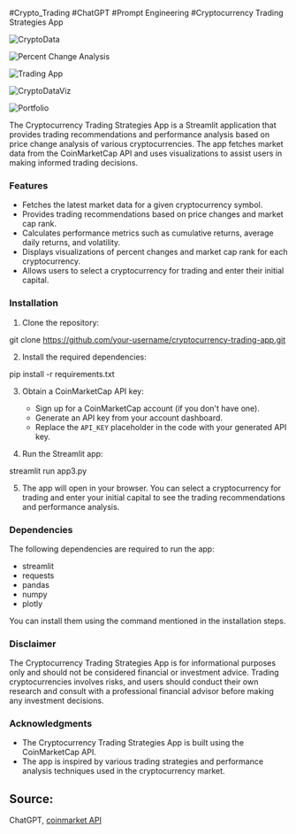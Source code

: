 #Crypto_Trading #ChatGPT #Prompt Engineering
#Cryptocurrency Trading Strategies App

![CryptoData](https://github.com/MTanguin/Crypto_Trading/assets/114210481/c0c52200-417e-4f9f-9e18-63589f680a19)

![Percent Change Analysis](https://github.com/MTanguin/Crypto_Trading/assets/114210481/d03c9396-2742-48f3-9660-609762c24798)

![Trading App](https://github.com/MTanguin/Crypto_Trading/assets/114210481/ac1bcb24-c566-49e5-9162-4c78cc344a50)


![CryptoDataViz](https://github.com/MTanguin/Crypto_Trading/assets/114210481/d7359003-b1df-458b-8a97-6f0b78ae9c39)

![Portfolio](https://github.com/MTanguin/Crypto_Trading/assets/114210481/34cfb91c-5edf-488a-939f-6b619ec01559)


The Cryptocurrency Trading Strategies App is a Streamlit application that provides trading recommendations and performance analysis based on price change analysis of various cryptocurrencies. The app fetches market data from the CoinMarketCap API and uses visualizations to assist users in making informed trading decisions.

### Features

- Fetches the latest market data for a given cryptocurrency symbol.
- Provides trading recommendations based on price changes and market cap rank.
- Calculates performance metrics such as cumulative returns, average daily returns, and volatility.
- Displays visualizations of percent changes and market cap rank for each cryptocurrency.
- Allows users to select a cryptocurrency for trading and enter their initial capital.

### Installation

1. Clone the repository:


git clone https://github.com/your-username/cryptocurrency-trading-app.git


2. Install the required dependencies:


pip install -r requirements.txt


3. Obtain a CoinMarketCap API key:
   - Sign up for a CoinMarketCap account (if you don't have one).
   - Generate an API key from your account dashboard.
   - Replace the `API_KEY` placeholder in the code with your generated API key.

4. Run the Streamlit app:


streamlit run app3.py


5. The app will open in your browser. You can select a cryptocurrency for trading and enter your initial capital to see the trading recommendations and performance analysis.

### Dependencies

The following dependencies are required to run the app:

- streamlit
- requests
- pandas
- numpy
- plotly

You can install them using the command mentioned in the installation steps.


### Disclaimer

The Cryptocurrency Trading Strategies App is for informational purposes only and should not be considered financial or investment advice. Trading cryptocurrencies involves risks, and users should conduct their own research and consult with a professional financial advisor before making any investment decisions.

### Acknowledgments

- The Cryptocurrency Trading Strategies App is built using the CoinMarketCap API.
- The app is inspired by various trading strategies and performance analysis techniques used in the cryptocurrency market.

## Source:

ChatGPT,  [coinmarket API](https://pro.coinmarketcap.com/api/v1#)

